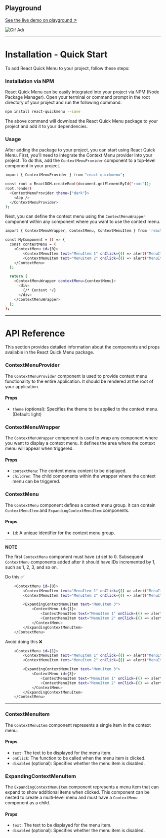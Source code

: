 ## Playground

[See the live demo on playground ↗](https://react-quickmenu.vercel.app/playground)

![Gif Adı](https://i.ibb.co/Q8wpjF3/demo.gif)

---

# Installation - Quick Start

To add React Quick Menu to your project, follow these steps:

### Installation via NPM

React Quick Menu can be easily integrated into your project via NPM (Node Package Manager). Open your terminal or command prompt in the root directory of your project and run the following command:

```bash
npm install react-quickmenu --save
```

The above command will download the React Quick Menu package to your project and add it to your dependencies.

### Usage

After adding the package to your project, you can start using React Quick Menu. First, you'll need to integrate the Context Menu provider into your project. To do this, add the `ContextMenuProvider` component to a top-level component in your project.

```bash
import { ContextMenuProvider } from "react-quickmenu";

const root = ReactDOM.createRoot(document.getElementById("root"));
root.render(
  <ContextMenuProvider theme={"dark"}>
    <App />
  </ContextMenuProvider>
);
```

Next, you can define the context menu using the `ContextMenuWrapper` component within any component where you want to use the context menu.

```bash
import { ContextMenuWrapper, ContextMenu, ContextMenuItem } from 'react-quickmenu';

const MyComponent = () => {
  const contextMenu = (
    <ContextMenu id={0}>
        <ContextMenuItem text="MenuItem 1" onClick={() => alert("MenuItem 1 clicked")} />
        <ContextMenuItem text="MenuItem 2" onClick={() => alert("MenuItem 2 clicked")} />
    </ContextMenu>
  );

  return (
    <ContextMenuWrapper contextMenu={contextMenu}>
      <div>
        {/* Content */}
      </div>
    </ContextMenuWrapper>
  );
};
```

---

# API Reference

This section provides detailed information about the components and props available in the React Quick Menu package.

### ContextMenuProvider

The `ContextMenuProvider` component is used to provide context menu functionality to the entire application. It should be rendered at the root of your application.

#### Props

- `theme` (optional): Specifies the theme to be applied to the context menu. (Default: light)

### ContextMenuWrapper

The `ContextMenuWrapper` component is used to wrap any component where you want to display a context menu. It defines the area where the context menu will appear when triggered.

#### Props

- `contextMenu`: The context menu content to be displayed.
- `children`: The child components within the wrapper where the context menu can be triggered.

### ContextMenu

The `ContextMenu` component defines a context menu group. It can contain `ContextMenuItem` and `ExpandingContextMenuItem` components.

#### Props

- `id`: A unique identifier for the context menu group.

---
**NOTE**

The first `ContextMenu` component must have `id` set to 0. Subsequent `ContextMenu` components added after it should have IDs incremented by 1, such as 1, 2, 3, and so on.

Do this ✅

```bash
    <ContextMenu id={0}>
        <ContextMenuItem text="MenuItem 1" onClick={() => alert("MenuItem 1 clicked")} />
        <ContextMenuItem text="MenuItem 2" onClick={() => alert("MenuItem 2 clicked")} />

        <ExpandingContextMenuItem text="MenuItem 3">
            <ContextMenu id={1}>
                <ContextMenuItem text="MenuItem 1" onClick={() => alert("MenuItem 1 clicked")} />
                <ContextMenuItem text="MenuItem 2" onClick={() => alert("MenuItem 2 clicked")} />
            </ContextMenu>
        </ExpandingContextMenuItem>
    </ContextMenu>
```

Avoid doing this ❌

```bash
    <ContextMenu id={1}>
        <ContextMenuItem text="MenuItem 1" onClick={() => alert("MenuItem 1 clicked")} />
        <ContextMenuItem text="MenuItem 2" onClick={() => alert("MenuItem 2 clicked")} />

        <ExpandingContextMenuItem text="MenuItem 3">
            <ContextMenu id={3}>
                <ContextMenuItem text="MenuItem 1" onClick={() => alert("MenuItem 1 clicked")} />
                <ContextMenuItem text="MenuItem 2" onClick={() => alert("MenuItem 2 clicked")} />
            </ContextMenu>
        </ExpandingContextMenuItem>
    </ContextMenu>
```
---

### ContextMenuItem

The `ContextMenuItem` component represents a single item in the context menu.

#### Props

- `text`: The text to be displayed for the menu item.
- `onClick`: The function to be called when the menu item is clicked.
- `disabled` (optional): Specifies whether the menu item is disabled.

### ExpandingContextMenuItem

The `ExpandingContextMenuItem` component represents a menu item that can expand to show additional items when clicked. This component can be nested to create a multi-level menu and must have a `ContextMenu` component as a child.

#### Props

- `text`: The text to be displayed for the menu item.
- `disabled` (optional): Specifies whether the menu item is disabled.

